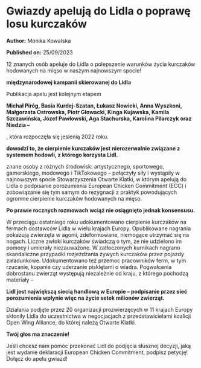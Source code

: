 # Gwiazdy apelują do Lidla o poprawę losu kurczaków

**Author:** Monika Kowalska

**Published on:** <span class="ml-10 mb-10">25/09/2023</span>

12 znanych osób apeluje do Lidla o polepszenie warunków życia kurczaków hodowanych na mięso w naszym najnowszym spocie!

**międzynarodowej kampanii skierowanej do Lidla**

Publikacja apelu jest kolejnym etapem

**Michał Piróg, Basia Kurdej-Szatan, Łukasz Nowicki, Anna Wyszkoni, Małgorzata Ostrowska, Piotr Głowacki, Kinga Kujawska, Kamila Szczawińska, Józef Pawłowski, Aga Stachurska, Karolina Pilarczyk oraz Niedzia –**

, która rozpoczęła się jesienią 2022 roku.

**dowodzi to, że cierpienie kurczaków jest nierozerwalnie związane z systemem hodowli, z którego korzysta Lidl.**

znane osoby z różnych środowisk: artystycznego, sportowego, gamerskiego, modowego i TikTokowego – połączyły siły i wystąpiły w najnowszym spocie Stowarzyszenia Otwarte Klatki, w którym apelują do Lidla o podpisanie porozumienia European Chicken Commitment (ECC) i zobowiązanie się tym samym do rezygnacji z praktyk powodujących ogromne cierpienie kurczaków hodowanych na mięso.

**Po prawie rocznych rozmowach wciąż nie osiągnięto jednak konsensusu.**

W przeciągu ostatniego roku udokumentowano cierpienie kurczaków na fermach dostawców Lidla w wielu krajach Europy. Opublikowane nagrania pokazują zwierzęta w agonii, zdeformowane, niemogące utrzymać się na nogach. Liczne zwłoki kurczaków świadczą o tym, że nie udzielono im pomocy i umierały niezauważone. W zatłoczonych kurnikach nagrano skandaliczne przypadki rozjeżdżania żywych kurczaków przez pojazdy załadunkowe. Udokumentowano też przemoc pracowników ferm, w tym rzucanie, kopanie czy uderzanie pisklętami o wiadra. Pogwałcenia dobrostanu zwierząt występują niezależnie od kraju, z którego pochodzą materiały –

**Lidl jest największą siecią handlową w Europie – podpisanie przez sieć porozumienia wpłynie więc na życie setek milionów zwierząt.**

Działania podjęte przez 20 organizacji prozwierzęcych w 11 krajach Europy skłoniły Lidla do uczestnictwa w negocjacjach z przedstawicielami koalicji Open Wing Alliance, do której należą Otwarte Klatki.

**Twój głos ma znaczenie!**

Jeśli chcesz nam pomóc przekonać Lidl do podjęcia słusznej decyzji, jaką jest wydanie deklaracji European Chicken Commitment, podpisz petycję! Dołącz do apelu gwiazd!


